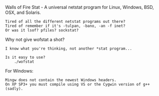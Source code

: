 Walls of Fire Stat - A universal netstat program for Linux, Windows, BSD, OSX, and Solaris.

	Tired of all the different netstat programs out there?
	Tired of remember if it's -tulpan, -bano, -an -f inet?
	Or was it lsof? pfiles? sockstat?

Why not give wofstat a shot?

	I know what you're thinking, not another *stat program...

	Is it easy to use?
		./wofstat

For Windows:

	Mingw does not contain the newest Windows headers.
	On XP SP3+ you must compile using VS or the Cygwin version of g++ (sadly).
